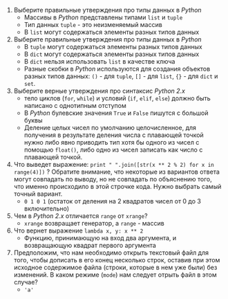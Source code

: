 1. Выберите правильные утверждения про типы данных в _Python_
	* Массивы в _Python_ представлены типами ```list``` и ```tuple```
	* Тип данных ```tuple``` - это неизменяемый массив
	* В ```list``` могут содержаться элементы разных типов данных
2. Выберите правильные утверждения про типы данных в _Python_
	* В ```tuple``` могут содержаться элементы разных типов данных
	* В ```dict``` могут содержаться элементы разных типов данных
	* В ```dict``` нельзя использовать ```list``` в качестве ключа
	* Разные скобки в _Python_ используются для создания объектов разных типов данных: ```()``` - для ```tuple```, ```[]``` - для ```list```, ```{}``` - для ```dict``` и ```set```.
3. Выберите верные утверждения про синтаксис _Python 2.x_
	* тело циклов (```for```, ```while```) и условий (```if```, ```elif```, ```else```) должно быть написано с однотипным отступом
	* В _Python_ булевские значения ```True``` и ```False``` пишутся с большой буквы
	* Деление целых чисел по умолчанию целочисленное, для получения в результате деления числа с плавающей точкой нужно либо явно приводить тип хотя бы одного из чисел с помощью ```float()```, либо одно из чисел записать как число с плавающей точкой.
4. Что выведет выражение: ```print " ".join([str(x ** 2 % 2) for x in range(4)])``` ? Обратите внимание, что некоторые из вариантов ответа могут совпадать по выводу, но не совпадать по объяснению того, что именно происходило в этой строчке кода. Нужно выбрать самый точный вариант.
	* ```0 1 0 1``` (остаток от деления на 2 квадратов чисел от 0 до 3 включительно)
5. Чем в _Python 2.x_ отличается ```range``` от ```xrange```?
	* ```xrange``` возвращает генератор, а ```range``` - массив
6. Что вернет выражение ```lambda x, y: x ** 2```
	* Функцию, принимающую на вход два аргумента, и возвращающую квадрат первого аргумента
7. Предположим, что нам необходимо открыть текстовый файл для того, чтобы дописать в его конец несколько строк, оставив при этом исходное содержимое файла (строки, которые в нем уже были) без изменений. В каком режиме (```mode```) нам следует отрыть файл в этом случае?
	* ```'a'```
